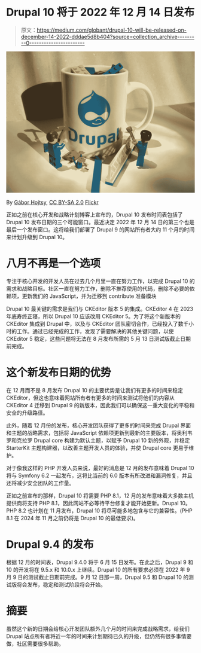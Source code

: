 # Drupal 10 将于 2022 年 12 月 14 日发布

> 原文：<https://medium.com/globant/drupal-10-will-be-released-on-december-14-2022-dddae5d8b404?source=collection_archive---------0----------------------->

![](img/75852ee6b6191e4af146428f564df895.png)

By [Gábor Hojtsy](https://www.flickr.com/photos/gaborhojtsy/), [CC BY-SA 2.0](https://creativecommons.org/licenses/by-sa/2.0/) [Flickr](https://www.flickr.com/photos/gaborhojtsy/279354232)

正如之前在核心开发和战略计划博客上宣布的，Drupal 10 发布时间表包括了 Drupal 10 发布日期的三个可能窗口。最近决定 2022 年 12 月 14 日的第三个也是最后一个发布窗口。这将给我们部署了 Drupal 9 的网站所有者大约 11 个月的时间来计划升级到 Drupal 10。

# 八月不再是一个选项

专注于核心开发的开发人员在过去几个月里一直在努力工作，以完成 Drupal 10 的需求和战略目标。社区一直在努力工作，删除不推荐使用的代码，删除不必要的依赖项，更新我们的 JavaScript，并为迁移到 contribute 准备模块

Drupal 10 最关键的需求是我们与 CKEditor 版本 5 的集成。CKEditor 4 在 2023 年底寿终正寝，所以 Drupal 10 应该改用 CKEditor 5。为了将这个新版本的 CKEditor 集成到 Drupal 中，以及与 CKEditor 团队密切合作，已经投入了数千小时的工作。通过已经完成的工作，发现了需要解决的其他关键问题，以使 CKEditor 5 稳定，这些问题将无法在 8 月发布所需的 5 月 13 日测试版截止日期前完成。

# 这个新发布日期的优势

在 12 月而不是 8 月发布 Drupal 10 的主要优势是让我们有更多的时间来稳定 CKEditor，但这也意味着网站所有者有更多的时间来测试将他们的内容从 CKEditor 4 迁移到 Drupal 9 的新版本，因此我们可以确保这一重大变化的平稳和安全的升级路径。

此外，随着 12 月份的发布，核心开发团队获得了更多的时间来完成 Drupal 界面和主题的战略需求，包括将 JavaScript 依赖项更新到最新的主要版本，将奥利韦罗和克拉罗 Drupal core 构建为默认主题，以赋予 Drupal 10 新的外观，并稳定 StarterKit 主题构建器，以改善主题开发人员的体验，并使 Drupal core 更易于维护。

对于像我这样的 PHP 开发人员来说，最好的消息是 12 月的发布意味着 Drupal 10 将与 Symfony 6.2 一起发布，这将比当前的 6.0 版本有所改进和漏洞修复，并且还将减少安全团队的工作量。

正如之前宣布的那样，Drupal 10 将需要 PHP 8.1，12 月的发布意味着大多数主机提供商将支持 PHP 8.1，因此网站不必等待平台修复才能开始更新。Drupal 10。PHP 8.2 也计划在 11 月发布，Drupal 10 将尽可能多地包含与它的兼容性。(PHP 8.1 在 2024 年 11 月之前仍将是 Drupal 10 的最低要求)。

# Drupal 9.4 的发布

根据 12 月的时间表，Drupal 9.4.0 将于 6 月 15 日发布。在此之后，Drupal 9 和 10 的开发将在 9.5.x 和 10.0.x 上继续。Drupal 10 的所有要求必须在 2022 年 9 月 9 日的测试截止日期前完成。9 月 12 日那一周，Drupal 9.5 和 Drupal 10 的测试版将会发布，稳定和测试阶段将会开始。

# 摘要

虽然这个新的日期会给核心开发团队额外几个月的时间来完成战略需求，给我们 Drupal 站点所有者将近一年的时间来计划期待已久的升级，但仍然有很多事情要做，社区需要很多帮助。